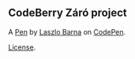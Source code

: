 CodeBerry  Záró project
-----------------------


A [Pen](https://codepen.io/barnalaci007/pen/ExdeMyx) by [Laszlo Barna](https://codepen.io/barnalaci007) on [CodePen](https://codepen.io).

[License](https://codepen.io/license/pen/ExdeMyx).